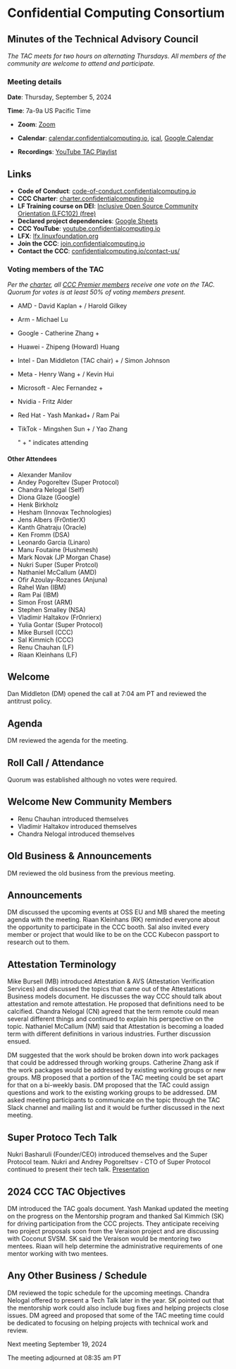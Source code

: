 # Confidential Computing Consortium

## Minutes of the Technical Advisory Council

*The TAC meets for two hours on alternating Thursdays. All members of the community are welcome to attend and participate.*

### Meeting details

**Date**: Thursday, September 5, 2024

**Time**: 7a-9a US Pacific Time

* **Zoom**: [Zoom](https://zoom-lfx.platform.linuxfoundation.org/meeting/94618773737?password=4b2a5cdf-685a-4ea3-822d-24ff7ddab72e)

* **Calendar**: [calendar.confidentialcomputing.io](https://calendar.confidentialcomputing.io),
[ical](https://calendar.google.com/calendar/ical/c\_c0pcihr7n2n1k3a38i32d9ag10%40group.calendar.google.com/public/basic.ics),
[Google Calendar](https://calendar.google.com/calendar/u/0/r?cid=c\_c0pcihr7n2n1k3a38i32d9ag10@group.calendar.google.com)

* **Recordings**: [YouTube TAC Playlist](https://www.youtube.com/playlist?list=PLmfkUJc39uMjaB_I1dYW72I44kr9QzG_B)

## Links

* **Code of Conduct**: [code-of-conduct.confidentialcomputing.io](https://code-of-conduct.confidentialcomputing.io)
* **CCC Charter**: [charter.confidentialcomputing.io](https://charter.confidentialcomputing.io)
* **LF Training course on DEI**: [Inclusive Open Source Community Orientation (LFC102) (free)](https://training.linuxfoundation.org/training/inclusive-open-source-community-orientation-lfc102/)
* **Declared project dependencies**: [Google Sheets](https://docs.google.com/spreadsheets/d/1UKnbbGWXYLjnPZsox3zmYo59nv3XSXjePfas5E2fER0/edit#gid=0)
* **CCC YouTube**: [youtube.confidentialcomputing.io](https://youtube.confidentialcomputing.io)
* **LFX**: [lfx.linuxfoundation.org](https://lfx.linuxfoundation.org)
* **Join the CCC**: [join.confidentialcomputing.io](https://join.confidentialcomputing.io)
* **Contact the CCC**: [confidentialcomputing.io/contact-us/](https://confidentialcomputing.io/contact-us/)

### Voting members of the TAC

*Per the [charter](https://charter.confidentialcomputing.io), all [CCC Premier members](https://confidentialcomputing.io/members/) receive one vote on the TAC. Quorum for votes is at least 50% of voting members present.*

* AMD - David Kaplan + / Harold Gilkey
* Arm -  Michael Lu
* Google - Catherine Zhang +
* Huawei - Zhipeng (Howard) Huang
* Intel - Dan Middleton (TAC chair) + / Simon Johnson
* Meta -  Henry Wang + /  Kevin Hui
* Microsoft - Alec Fernandez +
* Nvidia - Fritz Alder
* Red Hat - Yash Mankad+  / Ram Pai
* TikTok - Mingshen Sun +  / Yao Zhang

   " + " indicates attending

#### Other Attendees

* Alexander Manilov
* Andey Pogoreltev (Super Protocol)
* Chandra Nelogal (Self)
* Diona Glaze (Google)
* Henk Birkholz
* Hesham (Innovax Technologies)
* Jens Albers (Fr0ntierX)
* Kanth Ghatraju (Oracle)
* Ken Fromm (DSA)
* Leonardo Garcia (Linaro)
* Manu Foutaine (Hushmesh)
* Mark Novak (JP Morgan Chase)
* Nukri Super (Super Protcol)
* Nathaniel McCallum (AMD)
* Ofir Azoulay-Rozanes (Anjuna)
* Rahel Wan (IBM)
* Ram Pai (IBM)
* Simon Frost (ARM)
* Stephen Smalley (NSA)
* Vladimir Haltakov (Fr0nrierx)
* Yulia Gontar (Super Protocol)
* Mike Bursell (CCC)
* Sal Kimmich (CCC)
* Renu Chauhan (LF)
* Riaan Kleinhans (LF)

## Welcome

Dan Middleton (DM) opened the call at 7:04 am PT and reviewed the antitrust policy. 

## Agenda

DM reviewed the agenda for the meeting.

## Roll Call / Attendance

Quorum was established although no votes were required.

## Welcome New Community Members

* Renu Chauhan introduced themselves
* Vladimir Haltakov introduced themselves
* Chandra Nelogal introduced themselves

## Old Business & Announcements

DM reviewed the old business from the previous meeting. 

## Announcements

DM discussed the upcoming events at OSS EU and MB shared the meeting agenda with the meeting.
Riaan Kleinhans (RK) reminded everyone about the opportunity to participate in the CCC booth.
Sal also invited every member or project that would like to be on the CCC Kubecon passport to research out to them.

## Attestation Terminology

Mike Bursell (MB) introduced Attestation & AVS (Attestation Verification Services) and discussed the topics that came out of the Attestations Business models document. He discusses the way CCC should talk about attestation and remote attestation. He proposed that definitions need to be calcified. Chandra Nelogal (CN) agreed that the term remote could mean several different things and continued to explain his perspective on the topic. Nathaniel McCallum (NM) said that Attestation is becoming a loaded term with different definitions in various industries. Further discussion ensued.

DM suggested that the work should be broken down into work packages that could be addressed through working groups. Catherine Zhang ask if the work packages would be addressed by existing working groups or new groups. MB proposed that a portion of the TAC meeting could be set apart for that on a bi-weekly basis. DM proposed that the TAC could assign questions and work to the existing working groups to be addressed. DM asked meeting participants to communicate on the topic through the TAC Slack channel and mailing list and it would be further discussed in the next meeting.

## Super Protoco Tech Talk

Nukri Basharuli (Founder/CEO) introduced themselves and the Super Protocol team. Nukri and Andrey Pogoreltsev - CTO of Super Protocol continued to present their tech talk. [Presentation](./CCC_Super%20Protocol%20Tech%20overview_Sept%205'24.pdf)

##  2024 CCC TAC Objectives

DM introduced the TAC goals document. Yash Mankad updated the meeting on the progress on the Mentorship program and thanked Sal Kimmich (SK) for driving participation from the CCC projects. They anticipate receiving two project proposals soon from the Veraison project and are discussing with Coconut SVSM. SK said the Veraison would be mentoring two mentees. Riaan will help determine the administrative requirements of one mentor working with two mentees.

## Any Other Business / Schedule

DM reviewed the topic schedule for the upcoming meetings. Chandra Nelogal offered to present a Tech Talk later in the year.
SK pointed out that the mentorship work could also include bug fixes and helping projects close issues. DM agreed and proposed that some of the TAC meeting time could be dedicated to focusing on helping projects with technical work and review.

Next meeting September 19, 2024

The meeting adjourned at 08:35 am PT
